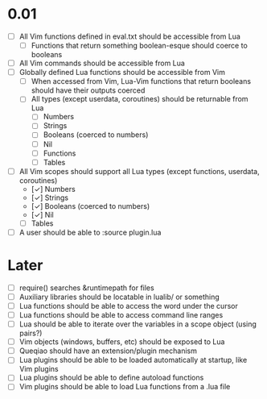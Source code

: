 0.01
====

- [ ] All Vim functions defined in eval.txt should be accessible from Lua
  - [ ] Functions that return something boolean-esque should coerce to booleans
- [ ] All Vim commands should be accessible from Lua
- [ ] Globally defined Lua functions should be accessible from Vim
  - [ ] When accessed from Vim, Lua-Vim functions that return booleans should have their outputs coerced
  - [ ] All types (except userdata, coroutines) should be returnable from Lua
    - [ ] Numbers
    - [ ] Strings
    - [ ] Booleans (coerced to numbers)
    - [ ] Nil
    - [ ] Functions
    - [ ] Tables
- [ ] All Vim scopes should support all Lua types (except functions, userdata, coroutines)
  - [✓] Numbers
  - [✓] Strings
  - [✓] Booleans (coerced to numbers)
  - [✓] Nil
  - [ ] Tables
- [ ] A user should be able to :source plugin.lua

Later
=====

- [ ] require() searches &runtimepath for files
- [ ] Auxiliary libraries should be locatable in lualib/ or something
- [ ] Lua functions should be able to access the word under the cursor
- [ ] Lua functions should be able to access command line ranges
- [ ] Lua should be able to iterate over the variables in a scope object (using pairs?)
- [ ] Vim objects (windows, buffers, etc) should be exposed to Lua
- [ ] Queqiao should have an extension/plugin mechanism
- [ ] Lua plugins should be able to be loaded automatically at startup, like Vim plugins
- [ ] Lua plugins should be able to define autoload functions
- [ ] Vim plugins should be able to load Lua functions from a .lua file
